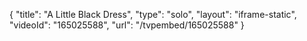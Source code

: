 {
    "title": "A Little Black Dress",
    "type": "solo",
    "layout": "iframe-static",
    "videoId": "165025588",
    "url": "\/tvpembed\/165025588"
}